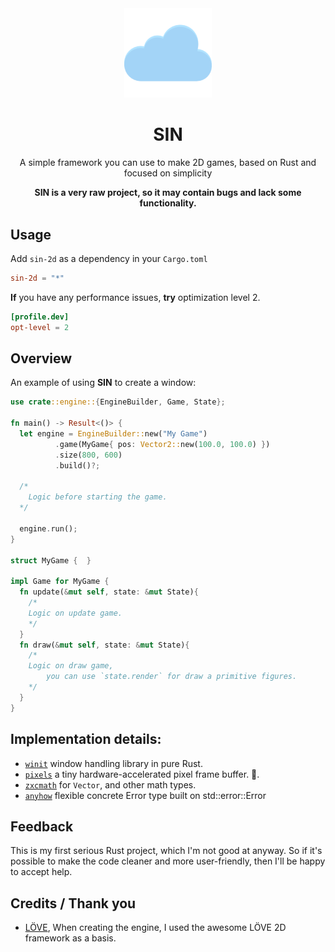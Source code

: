 <div align="center">

<img src="resource/icon.svg" width="140px" />

# SIN

A simple framework you can use to make 2D games, based on Rust and focused on simplicity

__SIN is a very raw project, so it may contain bugs and lack some functionality.__
</div>

## Usage
Add `sin-2d` as a dependency in your `Cargo.toml`
```toml
sin-2d = "*"
```

__If__ you have any performance issues, __try__ optimization level 2.

```toml
[profile.dev]
opt-level = 2
```

## Overview
An example of using __SIN__ to create a window:

```rust
use crate::engine::{EngineBuilder, Game, State};

fn main() -> Result<()> {
  let engine = EngineBuilder::new("My Game")
          .game(MyGame{ pos: Vector2::new(100.0, 100.0) })
          .size(800, 600)
          .build()?;
  
  /*
    Logic before starting the game.
  */

  engine.run();
}

struct MyGame {  }

impl Game for MyGame {
  fn update(&mut self, state: &mut State){
    /*
    Logic on update game.
    */
  }
  fn draw(&mut self, state: &mut State){
    /*
    Logic on draw game, 
        you can use `state.render` for draw a primitive figures.
    */
  }
}
```

[//]: # (Browse the [documentation] and the [examples] to learn more!)

## Implementation details:
* [`winit`] window handling library in pure Rust.
* [`pixels`] a tiny hardware-accelerated pixel frame buffer. 🦀.
* [`zxcmath`] for `Vector`, and other math types.
* [`anyhow`] flexible concrete Error type built on std::error::Error

[//]: # (* [`image`] for image loading and texture array building.)

[`zxcmath`]: https://github.com/dijikey/zxcmath
[`winit`]: https://github.com/rust-windowing/winit
[`pixels`]: https://github.com/parasyte/pixels
[`anyhow`]: https://github.com/dtolnay/anyhow

[//]: # ([`image`]: https://github.com/image-rs/image)

## Feedback

This is my first serious Rust project, 
which I'm not good at anyway. 
So if it's possible to make the code cleaner and more user-friendly, 
then I'll be happy to accept help.

## Credits / Thank you
* [LÖVE], When creating the engine, I used the awesome LÖVE 2D framework as a basis.

[LÖVE]: https://github.com/love2d/love